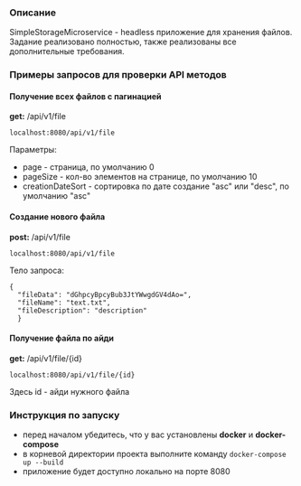 ### Описание
SimpleStorageMicroservice - headless приложение для хранения файлов. Задание реализовано полностью, также реализованы все дополнительные требования.

### Примеры запросов для проверки API методов
#### Получение всех файлов с пагинацией
<p><b>get:</b> /api/v1/file <br></p>

```
localhost:8080/api/v1/file
```
Параметры:
- page - страница, по умолчанию 0
- pageSize - кол-во элементов на странице, по умолчанию 10
- creationDateSort - сортировка по дате создание "asc" или "desc", по умолчанию "asc"
#### Создание нового файла
<p><b>post:</b> /api/v1/file </p>

```
localhost:8080/api/v1/file
```
Тело запроса:
```
{
  "fileData": "dGhpcyBpcyBub3JtYWwgdGV4dAo=",
  "fileName": "text.txt",
  "fileDescription": "description"
  }
```
#### Получение файла по айди
<p><b>get:</b> /api/v1/file/{id} <br></p>

```
localhost:8080/api/v1/file/{id}
```
Здесь id - айди нужного файла
### Инструкция по запуску
- перед началом убедитесь, что у вас установлены <b>docker</b> и <b>docker-compose</b>
- в корневой директории проекта выполните команду ```docker-compose up --build```
- приложение будет доступно локально на порте 8080
